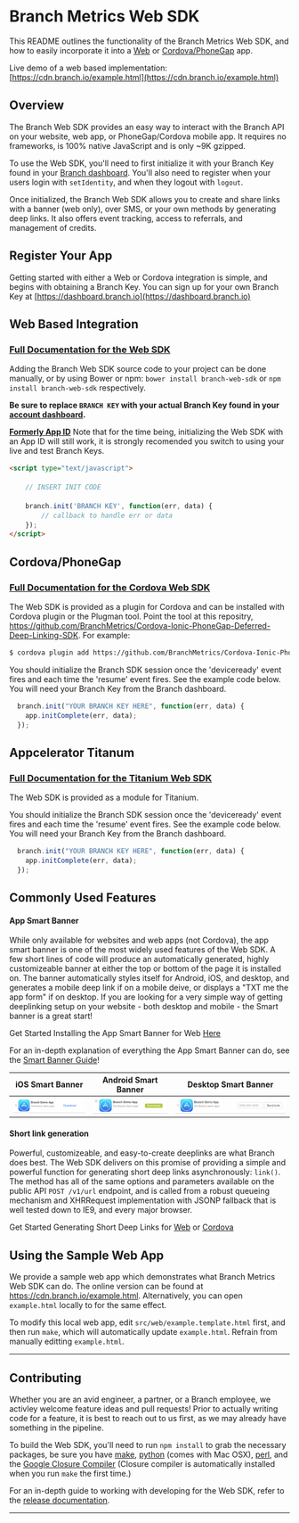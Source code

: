 # Branch Metrics Web SDK

This README outlines the functionality of the Branch Metrics Web SDK, and how to easily incorporate it into a
[Web](https://github.com/BranchMetrics/Web-SDK/blob/master/WEB_GUIDE.md#linkdata-callback)
or [Cordova/PhoneGap](https://github.com/BranchMetrics/Cordova-Ionic-PhoneGap-Deferred-Deep-Linking-SDK/blob/master/README.md#linkdata-callback) app.

Live demo of a web based implementation: [https://cdn.branch.io/example.html](https://cdn.branch.io/example.html)

## Overview

The Branch Web SDK provides an easy way to interact with the Branch API on your website, web app, or PhoneGap/Cordova mobile app. It requires no frameworks, is 100% native JavaScript and is only ~9K gzipped.

To use the Web SDK, you'll need to first initialize it with your Branch Key found in your [Branch dashboard](https://dashboard.branch.io/#/settings). You'll also need to register when your users login with `setIdentity`, and when they logout with `logout`.

Once initialized, the Branch Web SDK allows you to create and share links with a banner (web only), over SMS, or your own methods by generating deep links. It also offers event tracking, access to referrals, and management of credits.

## Register Your App

Getting started with either a Web or Cordova integration is simple, and begins with obtaining a Branch Key. You can sign up for your own Branch Key at [https://dashboard.branch.io](https://dashboard.branch.io)

## Web Based Integration

### [Full Documentation for the Web SDK](https://github.com/BranchMetrics/Web-SDK/blob/master/WEB_GUIDE.md)

Adding the Branch Web SDK source code to your project can be done manually, or by using Bower or npm: `bower install branch-web-sdk` or `npm install branch-web-sdk` respectively.

__Be sure to replace `BRANCH KEY` with your actual Branch Key found in your [account dashboard](https://dashboard.branch.io/#/settings).__

**[Formerly App ID](https://github.com/BranchMetrics/Web-SDK/blob/master/CHANGELOG.md)** Note that for the time being, initializing the Web SDK with an App ID will still work, it is strongly recomended you switch to using your live and test Branch Keys.

```html
<script type="text/javascript">

	// INSERT INIT CODE

	branch.init('BRANCH KEY', function(err, data) {
    	// callback to handle err or data
	});
</script>
```

## Cordova/PhoneGap

### [Full Documentation for the Cordova Web SDK](https://github.com/BranchMetrics/Cordova-Ionic-PhoneGap-Deferred-Deep-Linking-SDK/blob/master/README.md)

The Web SDK is provided as a plugin for Cordova and can be installed with Cordova plugin or the Plugman tool.  Point the tool at this repositry, https://github.com/BranchMetrics/Cordova-Ionic-PhoneGap-Deferred-Deep-Linking-SDK.  For example:

```sh
$ cordova plugin add https://github.com/BranchMetrics/Cordova-Ionic-PhoneGap-Deferred-Deep-Linking-SDK
```

You should initialize the Branch SDK session once the 'deviceready' event fires and each time the 'resume' event fires.  See the example code below. You will need your Branch Key from the Branch dashboard.

```js
  branch.init("YOUR BRANCH KEY HERE", function(err, data) {
  	app.initComplete(err, data);
  });
```

## Appcelerator Titanum

### [Full Documentation for the Titanium Web SDK](https://github.com/BranchMetrics/Titanium-Deferred-Deep-Linking-SDK)

The Web SDK is provided as a module for Titanium.

You should initialize the Branch SDK session once the 'deviceready' event fires and each time the 'resume' event fires.  See the example code below. You will need your Branch Key from the Branch dashboard.

```js
  branch.init("YOUR BRANCH KEY HERE", function(err, data) {
  	app.initComplete(err, data);
  });
```

## Commonly Used Features

#### App Smart Banner
While only available for websites and web apps (not Cordova), the app smart banner is one of the most widely used features of the Web SDK. A few short lines of code will produce an automatically
generated, highly customizeable banner at either the top or bottom of the page it is installed on. The banner automatically styles itself for Android, iOS, and desktop, and generates a mobile deep
link if on a mobile deive, or displays a "TXT me the app form" if on desktop. If you are looking for a very simple way of getting deeplinking setup on your website - both desktop and mobile - the
Smart banner is a great start!

Get Started Installing the App Smart Banner for Web [Here](https://github.com/BranchMetrics/Web-SDK/blob/master/WEB_GUIDE.md#smart-app-sharing-banner)

For an in-depth explanation of everything the App Smart Banner can do, see the [Smart Banner Guide](https://github.com/BranchMetrics/Web-SDK/blob/master/SMART_BANNER_GUIDE.md)!

| iOS Smart Banner | Android Smart Banner | Desktop Smart Banner |
|------------------|----------------------|----------------------|
| ![iOS Smart Banner](docs/images/ios-web-sdk-banner-1.0.0.png) | ![Android Smart Banner](docs/images/android-web-sdk-banner-1.0.0.png) | ![Desktop Smart Banner](docs/images/desktop-web-sdk-banner-1.0.0.png) |

#### Short link generation
Powerful, customizeable, and easy-to-create deeplinks are what Branch does best. The Web SDK delivers on this promise of providing a simple and powerful function for generating short deep links
asynchronously: `link()`. The method has all of the same options and parameters available on the public API `POST /v1/url` endpoint, and is called from a robust queueing mechanism and XHRRequest
implementation with JSONP fallback that is well tested down to IE9, and every major browser.

Get Started Generating Short Deep Links for [Web](https://github.com/BranchMetrics/Web-SDK/blob/master/WEB_GUIDE.md#linkdata-callback) or
[Cordova](https://github.com/BranchMetrics/Cordova-Ionic-PhoneGap-Deferred-Deep-Linking-SDK/blob/master/README.md#linkdata-callback)

## Using the Sample Web App

We provide a sample web app which demonstrates what Branch Metrics Web SDK can do. The online version can be found at <https://cdn.branch.io/example.html>. Alternatively, you can open `example.html` locally to for the same effect.

To modify this local web app, edit `src/web/example.template.html` first, and then run `make`, which will automatically update `example.html`. Refrain from manually editting `example.html`.

___

## Contributing
Whether you are an avid engineer, a partner, or a Branch employee, we activley welcome feature ideas and pull requests! Prior to actually writing code for a feature, it is best to reach out to us first, as we may already have something in the pipeline.

To build the Web SDK, you'll need to run `npm install` to grab the necessary packages, be sure you have [make](http://www.gnu.org/software/make/),
[python](https://www.python.org/downloads/) (comes with Mac OSX), [perl](http://learn.perl.org/installing/osx.html),
and the [Google Closure Compiler](https://developers.google.com/closure/compiler/) (Closure compiler is automatically installed when you run `make` the first time.)

For an in-depth guide to working with developing for the Web SDK, refer to the [release documentation](https://github.com/BranchMetrics/Web-SDK/blob/master/RELEASE_DOCUMENTATION.md).

___

